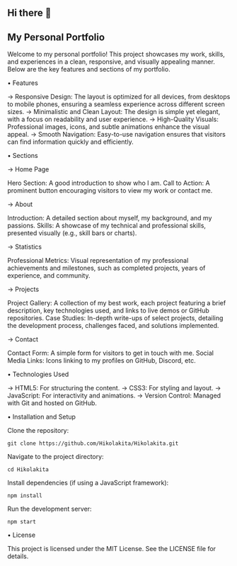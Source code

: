 ## Hi there 👋

## My Personal Portfolio

Welcome to my personal portfolio! This project showcases my work, skills, and experiences in a clean, responsive, and visually appealing manner. Below are the key features and sections of my portfolio.

• Features

→ Responsive Design: The layout is optimized for all devices, from desktops to mobile phones, ensuring a seamless experience across different screen sizes.
→ Minimalistic and Clean Layout: The design is simple yet elegant, with a focus on readability and user experience.
→ High-Quality Visuals: Professional images, icons, and subtle animations enhance the visual appeal.
→ Smooth Navigation: Easy-to-use navigation ensures that visitors can find information quickly and efficiently.

• Sections

→ Home Page

Hero Section: A good introduction to show who I am.
Call to Action: A prominent button encouraging visitors to view my work or contact me.

→ About

Introduction: A detailed section about myself, my background, and my passions.
Skills: A showcase of my technical and professional skills, presented visually (e.g., skill bars or charts).

→ Statistics

Professional Metrics: Visual representation of my professional achievements and milestones, such as completed projects, years of experience, and community.

→ Projects

Project Gallery: A collection of my best work, each project featuring a brief description, key technologies used, and links to live demos or GitHub repositories.
Case Studies: In-depth write-ups of select projects, detailing the development process, challenges faced, and solutions implemented.

→ Contact

Contact Form: A simple form for visitors to get in touch with me.
Social Media Links: Icons linking to my profiles on GitHub, Discord, etc.

• Technologies Used

→ HTML5: For structuring the content.
→ CSS3: For styling and layout.
→ JavaScript: For interactivity and animations.
→ Version Control: Managed with Git and hosted on GitHub.

• Installation and Setup

Clone the repository:

```git clone https://github.com/Hikolakita/Hikolakita.git```

Navigate to the project directory:

```cd Hikolakita```

Install dependencies (if using a JavaScript framework):

```npm install```

Run the development server:

```npm start```

• License

This project is licensed under the MIT License. See the LICENSE file for details.
